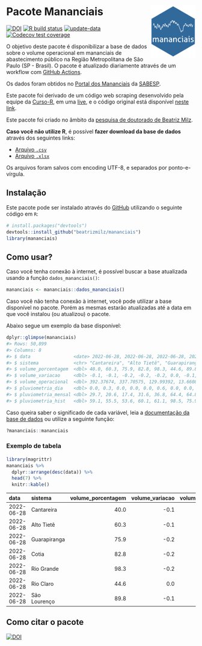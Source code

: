 
<!-- README.md is generated from README.Rmd. Please edit that file -->

# Pacote Mananciais <img src="man/figures/hexlogo.png" align="right" width = "120px"/>

<!-- badges: start -->

[![DOI](https://zenodo.org/badge/DOI/10.5281/zenodo.4733056.svg)](https://doi.org/10.5281/zenodo.4733056)
[![R build
status](https://github.com/beatrizmilz/mananciais/workflows/R-CMD-check/badge.svg)](https://github.com/beatrizmilz/mananciais/actions)
[![update-data](https://github.com/beatrizmilz/mananciais/actions/workflows/2-update_data.yaml/badge.svg)](https://github.com/beatrizmilz/mananciais/actions/workflows/2-update_data.yaml)
[![Codecov test
coverage](https://codecov.io/gh/beatrizmilz/mananciais/branch/master/graph/badge.svg)](https://codecov.io/gh/beatrizmilz/mananciais?branch=master)
<!-- badges: end -->

O objetivo deste pacote é disponibilizar a base de dados sobre o volume
operacional em mananciais de abastecimento público na Região
Metropolitana de São Paulo (SP - Brasil). O pacote é atualizado
diariamente através de um workflow com [GitHub
Actions](https://github.com/beatrizmilz/mananciais/actions).

Os dados foram obtidos no [Portal dos
Mananciais](http://mananciais.sabesp.com.br/Situacao) da
[SABESP](http://site.sabesp.com.br/site/Default.aspx).

Este pacote foi derivado de um código web scraping desenvolvido pela
equipe da [Curso-R](https://www.curso-r.com/), em uma
[live](https://youtu.be/jvZIxrMmOcQ), e o código original está
disponível [neste
link](https://github.com/curso-r/lives/blob/master/drafts/20200730_scraper_sabesp.R).

Este pacote foi criado no âmbito da [pesquisa de doutorado de Beatriz
Milz](https://beatrizmilz.github.io/tese/).

**Caso você não utilize R**, é possível **fazer download da base de
dados** através dos seguintes links:

  - [Arquivo
    `.csv`](https://github.com/beatrizmilz/mananciais/raw/master/inst/extdata/mananciais.csv)
  - [Arquivo
    `.xlsx`](https://github.com/beatrizmilz/mananciais/blob/master/inst/extdata/mananciais.xlsx?raw=true)

Os arquivos foram salvos com encoding UTF-8, e separados por
ponto-e-vírgula.

## Instalação

Este pacote pode ser instalado através do [GitHub](https://github.com/)
utilizando o seguinte código em `R`:

``` r
# install.packages("devtools")
devtools::install_github("beatrizmilz/mananciais")
library(mananciais)
```

## Como usar?

Caso você tenha conexão à internet, é possível buscar a base atualizada
usando a função `dados_mananciais()`:

``` r
mananciais <- mananciais::dados_mananciais() 
```

Caso você não tenha conexão à internet, você pode utilizar a base
disponível no pacote. Porém as mesmas estarão atualizadas até a data em
que você instalou (ou atualizou) o pacote.

Abaixo segue um exemplo da base disponível:

``` r
dplyr::glimpse(mananciais)
#> Rows: 50,899
#> Columns: 8
#> $ data                <date> 2022-06-28, 2022-06-28, 2022-06-28, 2022-06-28, 2…
#> $ sistema             <chr> "Cantareira", "Alto Tietê", "Guarapiranga", "Cotia…
#> $ volume_porcentagem  <dbl> 40.0, 60.3, 75.9, 82.8, 98.3, 44.6, 89.8, 40.1, 60…
#> $ volume_variacao     <dbl> -0.1, -0.1, -0.2, -0.2, -0.2, 0.0, -0.1, -0.1, 0.0…
#> $ volume_operacional  <dbl> 392.37674, 337.70575, 129.99392, 13.66088, 110.284…
#> $ pluviometria_dia    <dbl> 0.0, 0.3, 0.0, 0.0, 0.0, 0.6, 0.0, 0.0, 1.0, 0.0, …
#> $ pluviometria_mensal <dbl> 29.7, 20.6, 17.4, 31.6, 36.8, 64.4, 64.8, 29.7, 20…
#> $ pluviometria_hist   <dbl> 59.1, 55.5, 53.6, 60.1, 61.1, 98.5, 75.9, 59.1, 55…
```

Caso queira saber o significado de cada variável, leia a [documentação
da base de
dados](https://beatrizmilz.github.io/mananciais/reference/mananciais.html)
ou utilize a seguinte função:

``` r
?mananciais::mananciais
```

### Exemplo de tabela

``` r
library(magrittr)
mananciais %>% 
  dplyr::arrange(desc(data)) %>% 
  head(7) %>%
  knitr::kable()
```

| data       | sistema      | volume\_porcentagem | volume\_variacao | volume\_operacional | pluviometria\_dia | pluviometria\_mensal | pluviometria\_hist |
| :--------- | :----------- | ------------------: | ---------------: | ------------------: | ----------------: | -------------------: | -----------------: |
| 2022-06-28 | Cantareira   |                40.0 |            \-0.1 |           392.37674 |               0.0 |                 29.7 |               59.1 |
| 2022-06-28 | Alto Tietê   |                60.3 |            \-0.1 |           337.70575 |               0.3 |                 20.6 |               55.5 |
| 2022-06-28 | Guarapiranga |                75.9 |            \-0.2 |           129.99392 |               0.0 |                 17.4 |               53.6 |
| 2022-06-28 | Cotia        |                82.8 |            \-0.2 |            13.66088 |               0.0 |                 31.6 |               60.1 |
| 2022-06-28 | Rio Grande   |                98.3 |            \-0.2 |           110.28432 |               0.0 |                 36.8 |               61.1 |
| 2022-06-28 | Rio Claro    |                44.6 |              0.0 |             6.09068 |               0.6 |                 64.4 |               98.5 |
| 2022-06-28 | São Lourenço |                89.8 |            \-0.1 |            79.76508 |               0.0 |                 64.8 |               75.9 |

## Como citar o pacote

[![DOI](https://zenodo.org/badge/DOI/10.5281/zenodo.4733056.svg)](https://doi.org/10.5281/zenodo.4733056)
